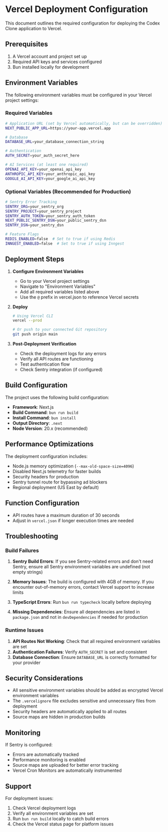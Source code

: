 # Vercel Deployment Configuration

This document outlines the required configuration for deploying the Codex Clone application to Vercel.

## Prerequisites

1. A Vercel account and project set up
2. Required API keys and services configured
3. Bun installed locally for development

## Environment Variables

The following environment variables must be configured in your Vercel project settings:

### Required Variables

```bash
# Application URL (set by Vercel automatically, but can be overridden)
NEXT_PUBLIC_APP_URL=https://your-app.vercel.app

# Database
DATABASE_URL=your_database_connection_string

# Authentication
AUTH_SECRET=your_auth_secret_here

# AI Services (at least one required)
OPENAI_API_KEY=your_openai_api_key
ANTHROPIC_API_KEY=your_anthropic_api_key
GOOGLE_AI_API_KEY=your_google_ai_api_key
```

### Optional Variables (Recommended for Production)

```bash
# Sentry Error Tracking
SENTRY_ORG=your_sentry_org
SENTRY_PROJECT=your_sentry_project
SENTRY_AUTH_TOKEN=your_sentry_auth_token
NEXT_PUBLIC_SENTRY_DSN=your_public_sentry_dsn
SENTRY_DSN=your_sentry_dsn

# Feature Flags
REDIS_ENABLED=false  # Set to true if using Redis
INNGEST_ENABLED=false  # Set to true if using Inngest
```

## Deployment Steps

1. **Configure Environment Variables**
   - Go to your Vercel project settings
   - Navigate to "Environment Variables"
   - Add all required variables listed above
   - Use the `@` prefix in vercel.json to reference Vercel secrets

2. **Deploy**
   ```bash
   # Using Vercel CLI
   vercel --prod
   
   # Or push to your connected Git repository
   git push origin main
   ```

3. **Post-Deployment Verification**
   - Check the deployment logs for any errors
   - Verify all API routes are functioning
   - Test authentication flow
   - Check Sentry integration (if configured)

## Build Configuration

The project uses the following build configuration:

- **Framework**: Next.js
- **Build Command**: `bun run build`
- **Install Command**: `bun install`
- **Output Directory**: `.next`
- **Node Version**: 20.x (recommended)

## Performance Optimizations

The deployment configuration includes:

- Node.js memory optimization (`--max-old-space-size=4096`)
- Disabled Next.js telemetry for faster builds
- Security headers for production
- Sentry tunnel route for bypassing ad blockers
- Regional deployment (US East by default)

## Function Configuration

- API routes have a maximum duration of 30 seconds
- Adjust in `vercel.json` if longer execution times are needed

## Troubleshooting

### Build Failures

1. **Sentry Build Errors**: If you see Sentry-related errors and don't need Sentry, ensure all Sentry environment variables are undefined (not empty strings)

2. **Memory Issues**: The build is configured with 4GB of memory. If you encounter out-of-memory errors, contact Vercel support to increase limits

3. **TypeScript Errors**: Run `bun run typecheck` locally before deploying

4. **Missing Dependencies**: Ensure all dependencies are listed in `package.json` and not in `devDependencies` if needed for production

### Runtime Issues

1. **API Routes Not Working**: Check that all required environment variables are set
2. **Authentication Failures**: Verify `AUTH_SECRET` is set and consistent
3. **Database Connection**: Ensure `DATABASE_URL` is correctly formatted for your provider

## Security Considerations

- All sensitive environment variables should be added as encrypted Vercel environment variables
- The `.vercelignore` file excludes sensitive and unnecessary files from deployment
- Security headers are automatically applied to all routes
- Source maps are hidden in production builds

## Monitoring

If Sentry is configured:
- Errors are automatically tracked
- Performance monitoring is enabled
- Source maps are uploaded for better error tracking
- Vercel Cron Monitors are automatically instrumented

## Support

For deployment issues:
1. Check Vercel deployment logs
2. Verify all environment variables are set
3. Run `bun run build` locally to catch build errors
4. Check the Vercel status page for platform issues